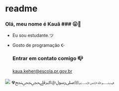 # readme
### Olá, meu nome é Kauã ### 😛🫴


- Eu sou estudante.ツ
- Gosto de programação ☪

  ### Entrar em contato comigo 📪
  kaua.keher@escola.pr.gov.br


![](https://tenor.com/f6XubEljvee.gif)
☢ݠ﷽ﷺﷹﷶﷻﷳﷱﶿﶾﶽ
  
